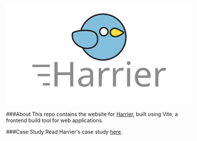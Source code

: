 ![Harrier](https://github.com/harrier-gha-runner/harrier-gha-runner.github.io/blob/5a594a4db7f3a844ca8e059aa34cb13cffd1682e/src/assets/harrier-banner-gray.svg)

###About
This repo contains the website for [Harrier](https://github.com/harrier-gha-runner/harrier-self-hosted-runner), built using Vite, a frontend build tool for web applications.

###Case Study
Read Harrier's case study [here](https://harrier-gha-runner.github.io/case-study).
